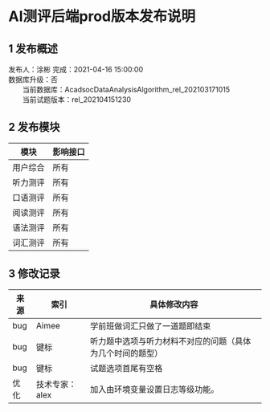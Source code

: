 # AI测评后端prod版本发布说明

## 1 发布概述
发布人：涂彬
完成：2021-04-16 15:00:00<br>
数据库升级：否<br>
&emsp;&emsp;当前数据库：AcadsocDataAnalysisAlgorithm_rel_202103171015<br>
&emsp;&emsp;当前试题版本：rel_202104151230<br>

## 2 发布模块
模块       |影响接口
------------|-----------
用户综合       |所有
听力测评       |所有
口语测评       |所有
阅读测评       |所有
语法测评       |所有
词汇测评       |所有


## 3 修改记录
来源       |索引            |具体修改内容
------------|--------------|------------
bug     |Aimee              |学前班做词汇只做了一道题即结束
bug     |键标     |听力题中选项与听力材料不对应的问题（具体为几个时间的题型）
bug     |键标     |试题选项首尾有空格
优化     |技术专家：alex     |加入由环境变量设置日志等级功能。
